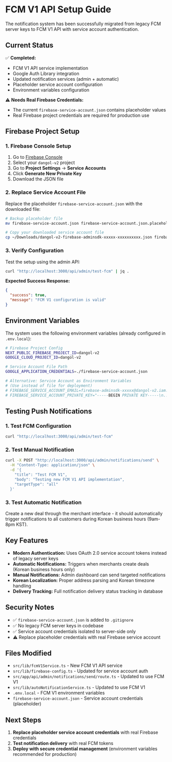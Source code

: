 # FCM V1 API Setup Guide

The notification system has been successfully migrated from legacy FCM server keys to FCM V1 API with service account authentication.

## Current Status

✅ **Completed:**
- FCM V1 API service implementation
- Google Auth Library integration
- Updated notification services (admin + automatic)
- Placeholder service account configuration
- Environment variables configuration

⚠️ **Needs Real Firebase Credentials:**
- The current `firebase-service-account.json` contains placeholder values
- Real Firebase project credentials are required for production use

## Firebase Project Setup

### 1. Firebase Console Setup
1. Go to [Firebase Console](https://console.firebase.google.com/)
2. Select your `dangol-v2` project
3. Go to **Project Settings** → **Service Accounts**
4. Click **Generate New Private Key**
5. Download the JSON file

### 2. Replace Service Account File
Replace the placeholder `firebase-service-account.json` with the downloaded file:

```bash
# Backup placeholder file
mv firebase-service-account.json firebase-service-account.json.placeholder

# Copy your downloaded service account file
cp ~/Downloads/dangol-v2-firebase-adminsdk-xxxxx-xxxxxxxxxx.json firebase-service-account.json
```

### 3. Verify Configuration
Test the setup using the admin API:

```bash
curl "http://localhost:3000/api/admin/test-fcm" | jq .
```

**Expected Success Response:**
```json
{
  "success": true,
  "message": "FCM V1 configuration is valid"
}
```

## Environment Variables

The system uses the following environment variables (already configured in `.env.local`):

```bash
# Firebase Project Config
NEXT_PUBLIC_FIREBASE_PROJECT_ID=dangol-v2
GOOGLE_CLOUD_PROJECT_ID=dangol-v2

# Service Account File Path
GOOGLE_APPLICATION_CREDENTIALS=./firebase-service-account.json

# Alternative: Service Account as Environment Variables
# (Use instead of file for deployment)
# FIREBASE_SERVICE_ACCOUNT_EMAIL=firebase-adminsdk-xxxxx@dangol-v2.iam.gserviceaccount.com
# FIREBASE_SERVICE_ACCOUNT_PRIVATE_KEY="-----BEGIN PRIVATE KEY-----\n...\n-----END PRIVATE KEY-----\n"
```

## Testing Push Notifications

### 1. Test FCM Configuration
```bash
curl "http://localhost:3000/api/admin/test-fcm"
```

### 2. Test Manual Notification
```bash
curl -X POST "http://localhost:3000/api/admin/notifications/send" \
  -H "Content-Type: application/json" \
  -d '{
    "title": "Test FCM V1",
    "body": "Testing new FCM V1 API implementation",
    "targetType": "all"
  }'
```

### 3. Test Automatic Notification
Create a new deal through the merchant interface - it should automatically trigger notifications to all customers during Korean business hours (9am-8pm KST).

## Key Features

- **Modern Authentication:** Uses OAuth 2.0 service account tokens instead of legacy server keys
- **Automatic Notifications:** Triggers when merchants create deals (Korean business hours only)
- **Manual Notifications:** Admin dashboard can send targeted notifications
- **Korean Localization:** Proper address parsing and Korean timezone handling
- **Delivery Tracking:** Full notification delivery status tracking in database

## Security Notes

- ✅ `firebase-service-account.json` is added to `.gitignore`
- ✅ No legacy FCM server keys in codebase
- ✅ Service account credentials isolated to server-side only
- ⚠️ Replace placeholder credentials with real Firebase service account

## Files Modified

- `src/lib/fcmV1Service.ts` - New FCM V1 API service
- `src/lib/firebase-config.ts` - Updated for service account auth
- `src/app/api/admin/notifications/send/route.ts` - Updated to use FCM V1
- `src/lib/autoNotificationService.ts` - Updated to use FCM V1
- `.env.local` - FCM V1 environment variables
- `firebase-service-account.json` - Service account credentials (placeholder)

## Next Steps

1. **Replace placeholder service account credentials** with real Firebase credentials
2. **Test notification delivery** with real FCM tokens
3. **Deploy with secure credential management** (environment variables recommended for production)